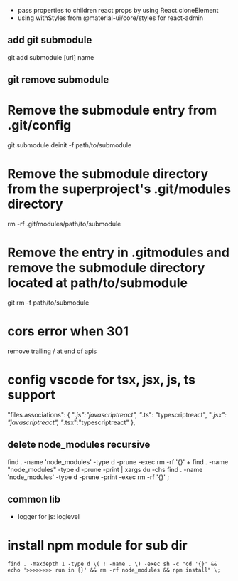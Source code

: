 
 - pass properties to children react props by using React.cloneElement
 - using withStyles from @material-ui/core/styles for react-admin


## add git submodule
git add submodule [url] name

## git remove submodule
# Remove the submodule entry from .git/config
git submodule deinit -f path/to/submodule

# Remove the submodule directory from the superproject's .git/modules directory
rm -rf .git/modules/path/to/submodule

# Remove the entry in .gitmodules and remove the submodule directory located at path/to/submodule
git rm -f path/to/submodule

# cors error when 301
remove trailing / at end of apis

# config vscode for tsx, jsx, js, ts support
"files.associations": {
        "*.js":"javascriptreact",
        "*.ts": "typescriptreact",
        "*.jsx": "javascriptreact",
        "*.tsx":"typescriptreact"
    },
## delete node_modules recursive
find . -name 'node_modules' -type d -prune -exec rm -rf '{}' +
find . -name "node_modules" -type d -prune -print | xargs du -chs
find . -name 'node_modules' -type d -prune -print -exec rm -rf '{}' \;

## common lib
 - logger for js: loglevel
 
# install npm module for sub dir
```
find . -maxdepth 1 -type d \( ! -name . \) -exec sh -c "cd '{}' && echo '>>>>>>>> run in {}' && rm -rf node_modules && npm install" \;
```
 
